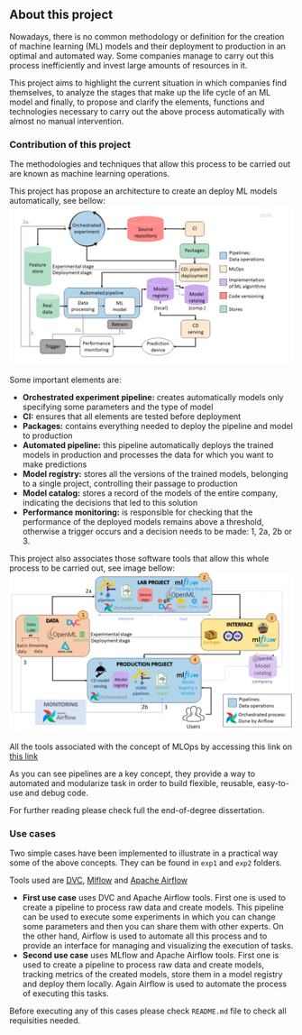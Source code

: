 ## About this project

Nowadays, there is no common methodology or definition for the creation of machine learning (ML) models and their deployment to production in an optimal and automated way. Some companies manage to carry out this process inefficiently and invest large amounts of resources in it.

This project aims to highlight the current situation in which companies find themselves, to analyze the stages that make up the life cycle of an ML model and finally, to propose and clarify the elements, functions and technologies necessary to carry out the above process automatically with almost no manual intervention.

### Contribution of this project
The methodologies and techniques that allow this process to be carried out are known as machine learning operations.

This project has propose an architecture to create an deploy ML models automatically, see bellow:
![Fully automated high-level process](/img/high_level.png "Fully automated process")

Some important elements are:
- **Orchestrated experiment pipeline:** creates automatically models only specifying some parameters and the type of model
- **CI:** ensures that all elements are tested before deployment
- **Packages:** contains everything needed to deploy the pipeline and model to production
- **Automated pipeline:** this pipeline automatically deploys the trained models in production and processes the data for which you want to make predictions
- **Model registry:** stores all the versions of the trained models, belonging to a single project, controlling their passage to production
- **Model catalog:** stores a record of the models of the entire company, indicating the decisions that led to this solution
- **Performance monitoring:** is responsible for checking that the performance of the deployed models remains above a threshold, otherwise a trigger occurs and a decision needs to be made: 1, 2a, 2b or 3.

This project also associates those software tools that allow this whole process to be carried out, see image bellow:
![Tools that take care of implementing each step](/img/tools.png "Tools in fully automated process")

All the tools associated with the concept of MLOps by accessing this link on [this link](https://github.com/EthicalML/awesome-production-machine-learning#model-serving-and-monitoring)

As you can see pipelines are a key concept, they provide a way to automated and modularize task in order to build flexible, reusable, easy-to-use and debug code.

For further reading please check full the end-of-degree dissertation.

### Use cases

Two simple cases have been implemented to illustrate in a practical way some of the above concepts. They can be found in `exp1` and `exp2` folders.

Tools used are [DVC](https://dvc.org/), [Mlflow](https://www.mlflow.org/) and [Apache Airflow](https://airflow.apache.org/docs/apache-airflow/stable/index.html)

- **First use case** uses DVC and Apache Airflow tools. First one is used to create a pipeline to process raw data and create models. This pipeline can be used to execute some experiments in which you can change some parameters and then you can share them with other experts. On the other hand, Airflow is used to automate all this process and to provide an interface for managing and visualizing the execution of tasks.
- **Second use case** uses MLflow and Apache Airflow tools. First one is used to create a pipeline to process raw data and create models, tracking metrics of the created models, store them in a model registry and deploy them locally. Again Airflow is used to automate the process of executing this tasks.

Before executing any of this cases please check `README.md` file to check all requisities needed.


